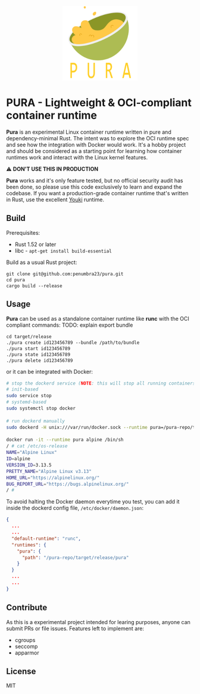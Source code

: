 <p align="center">
  <img src="./assets/logo.png" alt="pura-logo" width="200"/>
</p>

# PURA - Lightweight & OCI-compliant container runtime

**Pura** is an experimental Linux container runtime written in pure and dependency-minimal Rust. The intent was to explore the OCI runtime spec and see how the integration with Docker would work. It's a hobby project and should be considered as a starting point for learning how container runtimes work and interact with the Linux kernel features.

⚠️  **DON'T USE THIS IN PRODUCTION**

**Pura** works and it's only feature tested, but no official security audit has been done, so please use this code exclusively to learn and expand the codebase. If you want a production-grade container runtime that's written in Rust, use the excellent [Youki](https://github.com/containers/youki) runtime.

## Build

Prerequisites:
- Rust 1.52 or later
- libc - `apt-get install build-essential`

Build as a usual Rust project:
```
git clone git@github.com:penumbra23/pura.git
cd pura
cargo build --release
```

## Usage

**Pura** can be used as a standalone container runtime like **runc** with the OCI compliant commands:
TODO: explain export bundle
```
cd target/release
./pura create id123456789 --bundle /path/to/bundle
./pura start id123456789
./pura state id123456789
./pura delete id123456789
```

or it can be integrated with Docker:
```bash
# stop the dockerd service (NOTE: this will stop all running containers on your Linux OS)
# init-based
sudo service stop
# systemd-based
sudo systemctl stop docker

# run dockerd manually
sudo dockerd -H unix:///var/run/docker.sock --runtime pura=/pura-repo/target/release/pura

docker run -it --runtime pura alpine /bin/sh
/ # cat /etc/os-release
NAME="Alpine Linux"
ID=alpine
VERSION_ID=3.13.5
PRETTY_NAME="Alpine Linux v3.13"
HOME_URL="https://alpinelinux.org/"
BUG_REPORT_URL="https://bugs.alpinelinux.org/"
/ #
```

To avoid halting the Docker daemon everytime you test, you can add it inside the dockerd config file, `/etc/docker/daemon.json`:
```json
{
  ...
  ...
  "default-runtime": "runc",
  "runtimes": {
    "pura": {
      "path": "/pura-repo/target/release/pura"
    }
  }
  ...
  ...
}
```
## Contribute

As this is a experimental project intended for learing purposes, anyone can submit PRs or file issues. Features left to implement are:

- cgroups
- seccomp
- apparmor


## License
MIT
